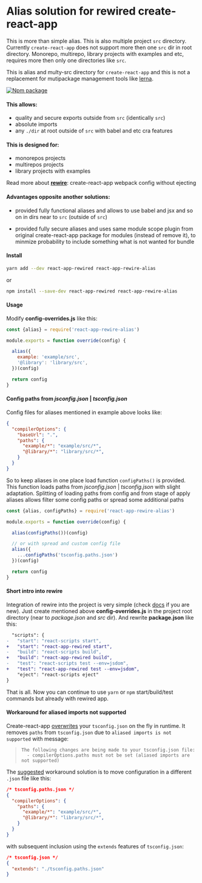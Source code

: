 # Alias solution for rewired create-react-app

This is more than simple alias. This is also multiple project `src`
directory. Currently `create-react-app` does not support more then one
`src` dir in root directory. Monorepo, multirepo, library projects with
examples and etc, requires more then only one directories like `src`.

This is alias and multy-src directory for `create-react-app` and this is not
a replacement for mutipackage management tools like
[lerna](https://github.com/lerna/lerna).

[![Npm package](https://img.shields.io/npm/v/react-app-rewire-alias.svg?style=flat)](https://npmjs.com/package/react-app-rewire-alias)

#### This allows:

* quality and secure exports outside from `src` (identically `src`)
* absolute imports
* any `./dir` at root outside of `src` with babel and etc cra features

#### This is designed for:

* monorepos projects
* multirepos projects
* library projects with examples

Read more about **[rewire](https://github.com/timarney/react-app-rewired)**:
create-react-app webpack config without ejecting

#### Advantages opposite another solutions:

 * provided fully functional aliases and allows to use babel and jsx and
   so on in dirs near to `src` (outside of `src`)

 * provided fully secure aliases and uses same module scope plugin from
   original create-react-app package for modules (instead of remove it),
   to minmize probability to include something what is not wanted for bundle

#### Install

```sh
yarn add --dev react-app-rewired react-app-rewire-alias
```

or

```sh
npm install --save-dev react-app-rewired react-app-rewire-alias
```

#### Usage

Modify **config-overrides.js** like this:

```js
const {alias} = require('react-app-rewire-alias')

module.exports = function override(config) {

  alias({
    example: 'example/src',
    '@library': 'library/src',
  })(config)

  return config
}
```

#### Config paths from *jsconfig.json* | *tsconfig.json*

Config files for aliases mentioned in example above looks like:

```json
{
  "compilerOptions": {
    "baseUrl": ".",
    "paths": {
      "example/*": "example/src/*",
      "@library/*": "library/src/*",
    }
  }
}
```

So to keep aliases in one place load function `configPaths()` is provided.
This function loads paths from *jsconfig.json* | *tsconfig.json* with
slight adaptation. Splitting of loading paths from config and from stage of
apply aliases allows filter some config paths or spread some additional paths

```js
const {alias, configPaths} = require('react-app-rewire-alias')

module.exports = function override(config) {

  alias(configPaths())(config)

  // or with spread and custom config file
  alias({
    ...configPaths('tsconfig.paths.json')
  })(config)

  return config
}
```

#### Short intro into rewire

Integration of rewire into the project is very simple (check
[docs](https://github.com/timarney/react-app-rewired#readme) if you are new).
Just create mentioned above **config-overrides.js** in the project root directory
(near to *package.json* and *src* dir). And rewrite **package.json** like this:

```diff
  "scripts": {
-   "start": "react-scripts start",
+   "start": "react-app-rewired start",
-   "build": "react-scripts build",
+   "build": "react-app-rewired build",
-   "test": "react-scripts test --env=jsdom",
+   "test": "react-app-rewired test --env=jsdom",
    "eject": "react-scripts eject"
}
```

That is all. Now you can continue to use `yarn` or `npm` start/build/test commands but
already with rewired app.

#### Workaround for aliased imports not supported

Create-react-app [overwrites](https://github.com/facebook/create-react-app/blob/v3.4.1/packages/react-scripts/scripts/utils/verifyTypeScriptSetup.js#L242)
your `tsconfig.json` on the fly in runtime. It removes `paths` from `tsconfig.json` due
to `aliased imports is not supported` with message:

> ```
> The following changes are being made to your tsconfig.json file: 
>   - compilerOptions.paths must not be set (aliased imports are not supported)
> ```

The [suggested](https://github.com/facebook/create-react-app/issues/5645#issuecomment-435201019)
workaround solution is to move configuration in a different `.json` file like this:

```json
/* tsconfig.paths.json */
{
  "compilerOptions": {
    "paths": {
      "example/*": "example/src/*",
      "@library/*": "library/src/*",
    }
  }
}
```

with subsequent inclusion using the `extends` features of `tsconfig.json`:

```json
/* tsconfig.json */
{
  "extends": "./tsconfig.paths.json"
}
```
